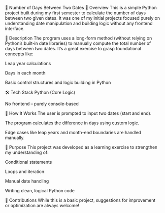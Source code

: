📅 Number of Days Between Two Dates
📖 Overview
This is a simple Python project built during my first semester to calculate the number of days between two given dates. It was one of my initial projects focused purely on understanding date manipulation and building logic without any frontend interface.

🧠 Description
The program uses a long-form method (without relying on Python’s built-in date libraries) to manually compute the total number of days between two dates. It’s a great exercise to grasp foundational concepts like:

Leap year calculations

Days in each month

Basic control structures and logic building in Python

🛠️ Tech Stack
Python (Core Logic)

No frontend – purely console-based

🚀 How It Works
The user is prompted to input two dates (start and end).

The program calculates the difference in days using custom logic.

Edge cases like leap years and month-end boundaries are handled manually.

🎯 Purpose
This project was developed as a learning exercise to strengthen my understanding of:

Conditional statements

Loops and iteration

Manual date handling

Writing clean, logical Python code

🤝 Contributions
While this is a basic project, suggestions for improvement or optimization are always welcome!
